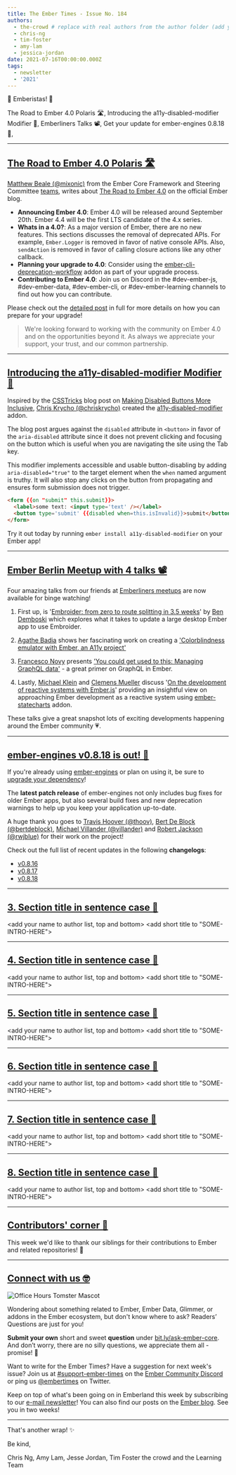 ```yaml
---
title: The Ember Times - Issue No. 184
authors:
  - the-crowd # replace with real authors from the author folder (add yourself if you're not there)
  - chris-ng
  - tim-foster
  - amy-lam
  - jessica-jordan
date: 2021-07-16T00:00:00.000Z
tags:
  - newsletter
  - '2021'
---
```


👋 Emberistas! 🐹

<SOME-INTRO-HERE-TO-KEEP-THEM-SUBSCRIBERS-READING>
The Road to Ember 4.0 Polaris 🛣,
Introducing the a11y-disabled-modifier Modifier 💚,
Emberliners Talks 📽,
Get your update for ember-engines 0.8.18 🎉,

---

## [The Road to Ember 4.0 Polaris 🛣](https://blog.emberjs.com/the-road-to-ember-4-0/)

[Matthew Beale (@mixonic)](https://github.com/mixonic) from the Ember Core Framework and Steering Committee [teams](https://emberjs.com/teams/), writes about [The Road to Ember 4.0](https://blog.emberjs.com/the-road-to-ember-4-0/) on the official Ember blog.

- **Announcing Ember 4.0**: Ember 4.0 will be released around September 20th. Ember 4.4 will be the first LTS candidate of the 4.x series.
- **Whats in a 4.0?**: As a major version of Ember, there are no new features. This sections discusses the removal of deprecated APIs. For example, `Ember.Logger` is removed in favor of native console APIs. Also, `sendAction` is removed in favor of calling closure actions like any other callback.
- **Planning your upgrade to 4.0**: Consider using the [ember-cli-deprecation-workflow](https://github.com/mixonic/ember-cli-deprecation-workflow) addon as part of your upgrade process.
- **Contributing to Ember 4.0**: Join us on Discord in the #dev-ember-js, #dev-ember-data, #dev-ember-cli, or #dev-ember-learning channels to find out how you can contribute.

Please check out the [detailed post](https://blog.emberjs.com/the-road-to-ember-4-0/) in full for more details on how you can prepare for your upgrade!

> We're looking forward to working with the community on Ember 4.0 and on the opportunities beyond it. As always we appreciate your support, your trust, and our common partnership.

---

## [Introducing the a11y-disabled-modifier Modifier 💚](https://discord.com/channels/480462759797063690/480499624663056390/842592654696382474)

<!--alex disable invalid-->
Inspired by the [CSSTricks](https://css-tricks.com/) blog post on [Making Disabled Buttons More Inclusive](https://css-tricks.com/making-disabled-buttons-more-inclusive/), [Chris Krycho (@chriskrycho)](https://github.com/chriskrycho/) created the [a11y-disabled-modifier](https://github.com/chriskrycho/a11y-disabled-modifier) addon.

The blog post argues against the `disabled` attribute in `<button>` in favor of the `aria-disabled` attribute since it does not prevent clicking and focusing on the button which is useful when you are navigating the site using the Tab key.

This modifier implements accessible and usable button-disabling by adding `aria-disabled="true"` to the target element when the `when` named argument is truthy. It will also stop any clicks on the button from propagating and ensures form submission does not trigger.

```html
<form {{on "submit" this.submit}}>
  <label>some text: <input type='text' /></label>
  <button type='submit' {{disabled when=this.isInvalid}}>submit</button>
</form>
```

Try it out today by running `ember install a11y-disabled-modifier` on your Ember app!
<!--alex enable invalid-->

---

## [Ember Berlin Meetup with 4 talks 📽](https://www.youtube.com/watch?v=c-sWTZJ6nlM&ab_channel=Pusherl)

Four amazing talks from our friends at [Emberliners meetups](https://www.meetup.com/Ember-js-Berlin/) are now available for binge watching!
  
1. First up, is '[Embroider: from zero to route splitting in 3.5 weeks](https://www.youtube.com/watch?v=c-sWTZJ6nlM&t=540s)' by [Ben Demboski](https://github.com/bendemboski) which explores what it takes to update a large desktop Ember app to use Embroider.
  
2. [Agathe Badia](https://github.com/Agathebadia) shows her fascinating work on creating a ['Colorblindness emulator with Ember, an A11y project'](https://www.youtube.com/watch?v=c-sWTZJ6nlM&t=2156s)
  
3. [Francesco Novy](https://github.com/mydea) presents ['You could get used to this: Managing GraphQL data'](https://www.youtube.com/watch?v=c-sWTZJ6nlM&t=3480s) - a great primer on GraphQL in Ember.

4. Lastly, [Michael Klein](https://github.com/levelbossmike) and [Clemens Mueller](https://github.com/pangratz) discuss '[On the development of reactive systems with Ember.js](https://www.youtube.com/watch?v=c-sWTZJ6nlM&t=5118s)' providing an insightful view on approaching Ember development as a reactive system using [ember-statecharts](https://ember-statecharts.com/) addon.

These talks give a great snapshot lots of exciting developments happening around the Ember community 💗.

---
  
## [ember-engines v0.8.18 is out! 🎉](https://twitter.com/MVillander/status/1406367740668092420)

If you're already using [ember-engines](https://ember-engines.com/) or plan on using it, be sure to [upgrade your dependency](https://twitter.com/MVillander/status/1406367740668092420)!

The **latest patch release** of ember-engines not only includes bug fixes for older Ember apps, but also several build fixes and new deprecation warnings to help up you keep your application up-to-date.

A huge thank you goes to [Travis Hoover (@thoov)](https://github.com/thoov), [Bert De Block (@bertdeblock)](https://github.com/bertdeblock), [Michael Villander (@villander)](https://github.com/villander) and [Robert Jackson (@rwjblue)](https://github.com/rwjblue) for their work on the project!

Check out the full list of recent updates in the following **changelogs**:

- [v0.8.16](https://github.com/ember-engines/ember-engines/releases/tag/v0.8.16)
- [v0.8.17](https://github.com/ember-engines/ember-engines/releases/tag/v0.8.17)
- [v0.8.18](https://github.com/ember-engines/ember-engines/releases/tag/v0.8.18)

---

## [3. Section title in sentence case 🐹](section-url)

<change section title emoji>
<consider adding some bold to your paragraph>
<add the contributor in the post in format "FirstName LastName (@githubUserName)" linked to their GitHub account>
<please include link to external article/repo/etc in paragraph / body text, not just header title above>

<add your name to author list, top and bottom>
<add short title to "SOME-INTRO-HERE">

---

## [4. Section title in sentence case 🐹](section-url)

<change section title emoji>
<consider adding some bold to your paragraph>
<add the contributor in the post in format "FirstName LastName (@githubUserName)" linked to their GitHub account>
<please include link to external article/repo/etc in paragraph / body text, not just header title above>

<add your name to author list, top and bottom>
<add short title to "SOME-INTRO-HERE">

---

## [5. Section title in sentence case 🐹](section-url)

<change section title emoji>
<consider adding some bold to your paragraph>
<add the contributor in the post in format "FirstName LastName (@githubUserName)" linked to their GitHub account>
<please include link to external article/repo/etc in paragraph / body text, not just header title above>

<add your name to author list, top and bottom>
<add short title to "SOME-INTRO-HERE">

---

## [6. Section title in sentence case 🐹](section-url)

<change section title emoji>
<consider adding some bold to your paragraph>
<add the contributor in the post in format "FirstName LastName (@githubUserName)" linked to their GitHub account>
<please include link to external article/repo/etc in paragraph / body text, not just header title above>

<add your name to author list, top and bottom>
<add short title to "SOME-INTRO-HERE">

---

## [7. Section title in sentence case 🐹](section-url)

<change section title emoji>
<consider adding some bold to your paragraph>
<add the contributor in the post in format "FirstName LastName (@githubUserName)" linked to their GitHub account>
<please include link to external article/repo/etc in paragraph / body text, not just header title above>

<add your name to author list, top and bottom>
<add short title to "SOME-INTRO-HERE">

---

## [8. Section title in sentence case 🐹](section-url)

<change section title emoji>
<consider adding some bold to your paragraph>
<add the contributor in the post in format "FirstName LastName (@githubUserName)" linked to their GitHub account>
<please include link to external article/repo/etc in paragraph / body text, not just header title above>

<add your name to author list, top and bottom>
<add short title to "SOME-INTRO-HERE">

---

## [Contributors' corner 👏](https://guides.emberjs.com/release/contributing/repositories/)

<p>This week we'd like to thank our siblings for their contributions to Ember and related repositories! 💖</p>

---

## [Connect with us 🤓](https://docs.google.com/forms/d/e/1FAIpQLScqu7Lw_9cIkRtAiXKitgkAo4xX_pV1pdCfMJgIr6Py1V-9Og/viewform)

<div class="blog-row">
  <img class="float-right small transparent padded" alt="Office Hours Tomster Mascot" title="Readers' Questions" src="/images/tomsters/officehours.png" />

  <p>Wondering about something related to Ember, Ember Data, Glimmer, or addons in the Ember ecosystem, but don't know where to ask? Readers’ Questions are just for you!</p>

  <p><strong>Submit your own</strong> short and sweet <strong>question</strong> under <a href="https://bit.ly/ask-ember-core" target="rq">bit.ly/ask-ember-core</a>. And don’t worry, there are no silly questions, we appreciate them all - promise! 🤞</p>

  <p>Want to write for the Ember Times? Have a suggestion for next week's issue? Join us at <a href="https://discordapp.com/channels/480462759797063690/485450546887786506">#support-ember-times</a> on the <a href="https://discord.gg/emberjs">Ember Community Discord</a> or ping us <a href="https://twitter.com/embertimes">@embertimes</a> on Twitter.</p>

  <p>Keep on top of what's been going on in Emberland this week by subscribing to our <a href="https://embertimes.substack.com/">e-mail newsletter</a>! You can also find our posts on the <a href="https://blog.emberjs.com/tag/newsletter">Ember blog</a>. See you in two weeks!</p>
</div>

---

That's another wrap! ✨

Be kind,

Chris Ng, Amy Lam, Jesse Jordan, Tim Foster the crowd and the Learning Team

